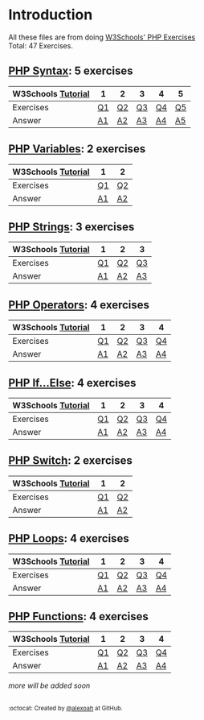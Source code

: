 # Introduction
All these files are from doing [W3Schools' PHP Exercises](https://www.w3schools.com/php/exercise.asp)  
Total: 47 Exercises.

## [PHP Syntax](./PHP-Syntax): 5 exercises
| W3Schools [Tutorial](https://www.w3schools.com/php/php_syntax.asp) | 1 | 2 | 3 | 4 | 5 |
| --- | --- | --- | --- | --- | --- |
| Exercises | [Q1](https://www.w3schools.com/php/exercise.asp?filename=exercise_syntax1) | [Q2](https://www.w3schools.com/php/exercise.asp?filename=exercise_syntax2) | [Q3](https://www.w3schools.com/php/exercise.asp?filename=exercise_syntax3) | [Q4](https://www.w3schools.com/php/exercise.asp?filename=exercise_syntax4) | [Q5](https://www.w3schools.com/php/exercise.asp?filename=exercise_syntax5) |
| Answer | [A1](./PHP-Syntax/phpSyntaxE1.php) | [A2](./PHP-Syntax/phpSyntaxE2.php) | [A3](./PHP-Syntax/phpSyntaxE3.php) | [A4](./PHP-Syntax/phpSyntaxE4.php) | [A5](./PHP-Syntax/phpSyntaxE5.php) |

## [PHP Variables](./PHP-Variables): 2 exercises
| W3Schools [Tutorial](https://www.w3schools.com/php/php_variables.asp) | 1 | 2 |
| --- | --- | --- |
| Exercises | [Q1](https://www.w3schools.com/php/exercise.asp?filename=exercise_variables1) | [Q2](https://www.w3schools.com/php/exercise.asp?filename=exercise_variables2) |
| Answer | [A1](./PHP-Variables/phpVariablesE1.php) | [A2](./PHP-Variables/phpVariablesE2.php) |

## [PHP Strings](./PHP-Strings): 3 exercises
| W3Schools [Tutorial](https://www.w3schools.com/php/php_string.asp) | 1 | 2 | 3 |
| --- | --- | --- | --- |
| Exercises | [Q1](https://www.w3schools.com/php/exercise.asp?filename=exercise_strings1) | [Q2](https://www.w3schools.com/php/exercise.asp?filename=exercise_strings2) | [Q3](https://www.w3schools.com/php/exercise.asp?filename=exercise_strings3) |
| Answer | [A1](./PHP-Strings/phpStringsE1.php) | [A2](./PHP-Strings/phpStringsE2.php) | [A3](./PHP-Strings/phpStringsE3.php) |

## [PHP Operators](./PHP-Operators): 4 exercises
| W3Schools [Tutorial](https://www.w3schools.com/php/php_operators.asp) | 1 | 2 | 3 | 4 |
| --- | --- | --- | --- | --- |
| Exercises | [Q1](https://www.w3schools.com/php/exercise.asp?filename=exercise_operators1) | [Q2](https://www.w3schools.com/php/exercise.asp?filename=exercise_operators2) | [Q3](https://www.w3schools.com/php/exercise.asp?filename=exercise_operators3) | [Q4](https://www.w3schools.com/php/exercise.asp?filename=exercise_operators4) |
| Answer | [A1](./PHP-Operators/phpOperatorsE1.php) | [A2](./PHP-Operators/phpOperatorsE2.php) | [A3](./PHP-Operators/phpOperatorsE3.php) | [A4](./PHP-Operators/phpOperatorsE4.php) |

## [PHP If...Else](./PHP-IfElse): 4 exercises
| W3Schools [Tutorial](https://www.w3schools.com/php/php_if_else.asp) | 1 | 2 | 3 | 4 |
| --- | --- | --- | --- | --- |
| Exercises | [Q1](https://www.w3schools.com/php/exercise.asp?filename=exercise_ifelse1) | [Q2](https://www.w3schools.com/php/exercise.asp?filename=exercise_ifelse2) | [Q3](https://www.w3schools.com/php/exercise.asp?filename=exercise_ifelse3) | [Q4](https://www.w3schools.com/php/exercise.asp?filename=exercise_ifelse4) |
| Answer | [A1](./PHP-IfElse/phpIfElseE1.php) | [A2](./PHP-IfElse/phpIfElseE2.php) | [A3](./PHP-IfElse/phpIfElseE3.php) | [A4](./PHP-IfElse/phpIfElseE4.php) |

## [PHP Switch](./PHP-Switch): 2 exercises
| W3Schools [Tutorial](https://www.w3schools.com/php/php_switch.asp) | 1 | 2 |
| --- | --- | --- |
| Exercises | [Q1](https://www.w3schools.com/php/exercise.asp?filename=exercise_switch1) | [Q2](https://www.w3schools.com/php/exercise.asp?filename=exercise_switch2) |
| Answer | [A1](./PHP-Switch/phpSwitchE1.php) | [A2](./PHP-Switch/phpSwitchE2.php) |

## [PHP Loops](./PHP-Loops): 4 exercises
| W3Schools [Tutorial](https://www.w3schools.com/php/php_looping.asp) | 1 | 2 | 3 | 4 |
| --- | --- | --- | --- | --- |
| Exercises | [Q1](https://www.w3schools.com/php/exercise.asp?filename=exercise_loops1) | [Q2](https://www.w3schools.com/php/exercise.asp?filename=exercise_loops2) | [Q3](https://www.w3schools.com/php/exercise.asp?filename=exercise_loops3) | [Q4](https://www.w3schools.com/php/exercise.asp?filename=exercise_loops4) |
| Answer | [A1](./PHP-Loops/phpLoopsE1.php) | [A2](./PHP-Loops/phpLoopsE2.php) | [A3](./PHP-Loops/phpLoopsE3.php) | [A4](./PHP-Loops/phpLoopsE4.php) |

## [PHP Functions](./PHP-Functions): 4 exercises
| W3Schools [Tutorial](https://www.w3schools.com/php/php_functions.asp) | 1 | 2 | 3 | 4 |
| --- | --- | --- | --- | --- |
| Exercises | [Q1](https://www.w3schools.com/php/exercise.asp?filename=exercise_functions1) | [Q2](https://www.w3schools.com/php/exercise.asp?filename=exercise_functions2) | [Q3](https://www.w3schools.com/php/exercise.asp?filename=exercise_functions3) | [Q4](https://www.w3schools.com/php/exercise.asp?filename=exercise_functions4) |
| Answer | [A1](./PHP-Functions/phpFunctionsE1.php) | [A2](./PHP-Functions/phpFunctionsE2.php) | [A3](./PHP-Functions/phpFunctionsE3.php) | [A4](./PHP-Functions/phpFunctionsE4.php) |


  
*more will be added soon*

##
<sup>:octocat: Created by [@alexoah](http://github.com/alexoah) at GitHub.</sup>